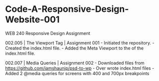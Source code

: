 # Code-A-Responsive-Design-Website-001
WEB 240 Responsive Design Assignment

002.005 | The Viewport Tag | Assignment 001
      - Initiated the repository.
      - Created the index.html file.
      - Added the Meta Viewport to the <Head> of the index.html file.

002.007 | Media Queries | Assignment 002
      - Downloaded files from https://github.com/iamshaunjp/psd-to-wp
      - Over wrote index.html files
      - Added 2 @media queries for screens with 400 and 700px breakpoints

